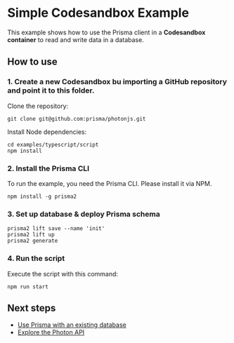 # Simple Codesandbox Example

This example shows how to use the Prisma client in a **Codesandbox container** to read and write data in a database.

## How to use

### 1. Create a new Codesandbox bu importing a GitHub repository and point it to this folder.

Clone the repository:

```
git clone git@github.com:prisma/photonjs.git
```

Install Node dependencies:

```
cd examples/typescript/script
npm install
```

### 2. Install the Prisma CLI

To run the example, you need the Prisma CLI. Please install it via NPM. 

```
npm install -g prisma2
```

### 3. Set up database & deploy Prisma schema

```
prisma2 lift save --name 'init'
prisma2 lift up
prisma2 generate
```



### 4. Run the script

Execute the script with this command: 

```
npm run start
```

## Next steps

- [Use Prisma with an existing database](https://github.com/prisma/prisma2-docs/blob/master/introspection.md)
- [Explore the Photon API](https://github.com/prisma/prisma2-docs/blob/master/photon/api.md)
